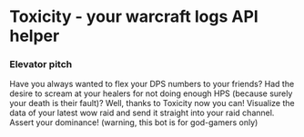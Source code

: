 # Toxicity - your warcraft logs API helper


### Elevator pitch
Have you always wanted to flex your DPS numbers to your friends? Had the desire to scream at your healers for not doing enough HPS (because surely your death is their fault)? 
Well, thanks to Toxicity now you can! Visualize the data of your latest wow raid and send it straight into your raid channel. Assert your dominance!
(warning, this bot is for god-gamers only)
